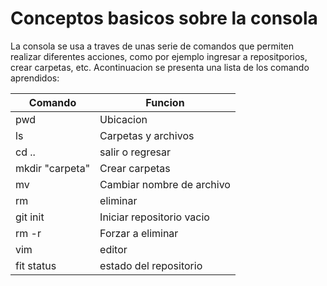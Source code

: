 # Conceptos basicos sobre la consola

La consola se usa a traves de unas serie de comandos que permiten realizar diferentes acciones, como por ejemplo ingresar a repositporios, crear carpetas, etc. Acontinuacion se presenta una lista de los comando aprendidos:

|Comando| Funcion|
|-------|---------|
pwd | Ubicacion
ls| Carpetas y archivos
cd ..| salir o regresar
mkdir "carpeta"| Crear carpetas
mv| Cambiar nombre de archivo
rm| eliminar
git init| Iniciar repositorio vacio 
rm -r| Forzar a eliminar
vim| editor
fit status| estado del repositorio